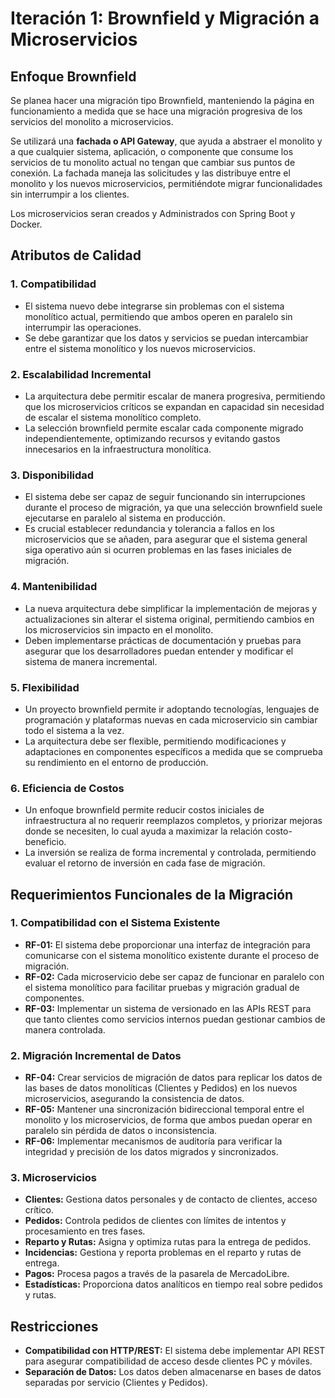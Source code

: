 
# Iteración 1: Brownfield y Migración a Microservicios


## Enfoque Brownfield

Se planea hacer una migración tipo Brownfield, manteniendo la página en funcionamiento a medida que se hace una migración progresiva de los servicios del monolito a microservicios. 

Se utilizará una **fachada o API Gateway**, que ayuda a abstraer el monolito y a que cualquier sistema, aplicación, o componente que consume los servicios de tu monolito actual no tengan que cambiar sus puntos de conexión. La fachada maneja las solicitudes y las distribuye entre el monolito y los nuevos microservicios, permitiéndote migrar funcionalidades sin interrumpir a los clientes.

Los microservicios seran creados y Administrados con Spring Boot y Docker.


## Atributos de Calidad

### 1. Compatibilidad
- El sistema nuevo debe integrarse sin problemas con el sistema monolítico actual, permitiendo que ambos operen en paralelo sin interrumpir las operaciones.
- Se debe garantizar que los datos y servicios se puedan intercambiar entre el sistema monolítico y los nuevos microservicios.

### 2. Escalabilidad Incremental
- La arquitectura debe permitir escalar de manera progresiva, permitiendo que los microservicios críticos se expandan en capacidad sin necesidad de escalar el sistema monolítico completo.
- La selección brownfield permite escalar cada componente migrado independientemente, optimizando recursos y evitando gastos innecesarios en la infraestructura monolítica.

### 3. Disponibilidad
- El sistema debe ser capaz de seguir funcionando sin interrupciones durante el proceso de migración, ya que una selección brownfield suele ejecutarse en paralelo al sistema en producción.
- Es crucial establecer redundancia y tolerancia a fallos en los microservicios que se añaden, para asegurar que el sistema general siga operativo aún si ocurren problemas en las fases iniciales de migración.

### 4. Mantenibilidad
- La nueva arquitectura debe simplificar la implementación de mejoras y actualizaciones sin alterar el sistema original, permitiendo cambios en los microservicios sin impacto en el monolito.
- Deben implementarse prácticas de documentación y pruebas para asegurar que los desarrolladores puedan entender y modificar el sistema de manera incremental.

### 5. Flexibilidad
- Un proyecto brownfield permite ir adoptando tecnologías, lenguajes de programación y plataformas nuevas en cada microservicio sin cambiar todo el sistema a la vez.
- La arquitectura debe ser flexible, permitiendo modificaciones y adaptaciones en componentes específicos a medida que se comprueba su rendimiento en el entorno de producción.

### 6. Eficiencia de Costos
- Un enfoque brownfield permite reducir costos iniciales de infraestructura al no requerir reemplazos completos, y priorizar mejoras donde se necesiten, lo cual ayuda a maximizar la relación costo-beneficio.
- La inversión se realiza de forma incremental y controlada, permitiendo evaluar el retorno de inversión en cada fase de migración.



## Requerimientos Funcionales de la Migración

### 1. Compatibilidad con el Sistema Existente
- **RF-01:** El sistema debe proporcionar una interfaz de integración para comunicarse con el sistema monolítico existente durante el proceso de migración.
- **RF-02:** Cada microservicio debe ser capaz de funcionar en paralelo con el sistema monolítico para facilitar pruebas y migración gradual de componentes.
- **RF-03:** Implementar un sistema de versionado en las APIs REST para que tanto clientes como servicios internos puedan gestionar cambios de manera controlada.

### 2. Migración Incremental de Datos
- **RF-04:** Crear servicios de migración de datos para replicar los datos de las bases de datos monolíticas (Clientes y Pedidos) en los nuevos microservicios, asegurando la consistencia de datos.
- **RF-05:** Mantener una sincronización bidireccional temporal entre el monolito y los microservicios, de forma que ambos puedan operar en paralelo sin pérdida de datos o inconsistencia.
- **RF-06:** Implementar mecanismos de auditoría para verificar la integridad y precisión de los datos migrados y sincronizados.

### 3. Microservicios 
- **Clientes:** Gestiona datos personales y de contacto de clientes, acceso crítico.
- **Pedidos:** Controla pedidos de clientes con límites de intentos y procesamiento en tres fases.
- **Reparto y Rutas:** Asigna y optimiza rutas para la entrega de pedidos.
- **Incidencias:** Gestiona y reporta problemas en el reparto y rutas de entrega.
- **Pagos:** Procesa pagos a través de la pasarela de MercadoLibre.
- **Estadísticas:** Proporciona datos analíticos en tiempo real sobre pedidos y rutas.

## Restricciones
- **Compatibilidad con HTTP/REST:** El sistema debe implementar API REST para asegurar compatibilidad de acceso desde clientes PC y móviles.
- **Separación de Datos:** Los datos deben almacenarse en bases de datos separadas por servicio (Clientes y Pedidos).


